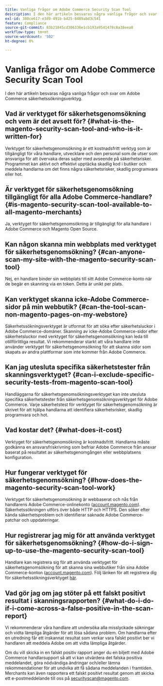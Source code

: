 ```yaml
---
title: Vanliga frågor om Adobe Commerce Security Scan Tool
description: I den här artikeln besvaras några vanliga frågor och svar om Adobe Commerce säkerhetssökningsverktyg.
exl-id: 380ce617-e3d9-491b-b425-8489abd3c541
feature: Compliance
source-git-commit: 83b21845cd306336e1cb193a9541478c8a38eea8
workflow-type: tm+mt
source-wordcount: '502'
ht-degree: 0%

---
```


# Vanliga frågor om Adobe Commerce Security Scan Tool

I den här artikeln besvaras några vanliga frågor och svar om Adobe Commerce säkerhetssökningsverktyg.

## Vad är verktyget för säkerhetsgenomsökning och vem är det avsett för? {#what-is-the-magento-security-scan-tool-and-who-is-it-written-for}

Verktyget för säkerhetsgenomsökning är ett kostnadsfritt verktyg som är tillgängligt för våra handlare, utvecklare och den personal som de utser som ansvariga för att övervaka deras sajter med avseende på säkerhetsrisker. Programmet kan aktivt och effektivt upptäcka skadlig kod i butiker och meddela handlarna om det finns några säkerhetsrisker, skadlig programvara eller hot.

## Är verktyget för säkerhetsgenomsökning tillgängligt för alla Adobe Commerce-handlare? {#is-magento-security-scan-tool-available-to-all-magento-merchants}

Ja, verktyget för säkerhetsgenomsökning är tillgängligt för alla handlare i Adobe Commerce och Magento Open Source.

## Kan någon skanna min webbplats med verktyget för säkerhetsgenomsökning? {#can-anyone-scan-my-site-with-the-magento-security-scan-tool}

Nej, en handlare binder sin webbplats till sitt Adobe Commerce-konto när de begär en skanning via en token. Detta är unikt per plats.

## Kan verktyget skanna icke-Adobe Commerce-sidor på min webbutik? {#can-the-tool-scan-non-magento-pages-on-my-webstore}

Säkerhetssökningsverktyget är utformat för att söka efter säkerhetsluckor i Adobe Commerce-domäner. Skanning av icke-Adobe Commerce-sidor efter säkerhetsluckor med verktyget för säkerhetsgenomsökning kan leda till otillförlitliga resultat. Vi rekommenderar starkt att våra handlare inte använder verktyget för säkerhetsgenomsökning för att skanna sidor som skapats av andra plattformar som inte kommer från Adobe Commerce.

## Kan jag utesluta specifika säkerhetstester från skanningsverktyget? {#can-i-exclude-specific-security-tests-from-magento-scan-tool}

Handläggarna för säkerhetsgenomsökningsverktyget kan inte utesluta specifika säkerhetstester från säkerhetsgenomsökningsverktyget för Adobe Commerce. Varje säkerhetstest för verktyget för säkerhetsgenomsökning är skrivet för att hjälpa handlarna att identifiera säkerhetsrisker, skadlig programvara och hot.

## Vad kostar det? {#what-does-it-cost}

Verktyget för säkerhetsgenomsökning är kostnadsfritt. Handlarna måste godkänna en ansvarsfriskrivning som befriar Adobe Commerce från ansvar baserat på resultatet av säkerhetsgenomgången eller webbplatsens konfiguration.

## Hur fungerar verktyget för säkerhetsgenomsökning? {#how-does-the-magento-security-scan-tool-work}

Verktyget för säkerhetsgenomsökning är webbaserat och nås från handlarens Adobe Commerce-onlinekonto ([account.magento.com](https://account.magento.com/)). Säkerhetssökningen utförs över både HTTP och HTTPS. Den söker efter kända säkerhetsproblem och identifierar saknade Adobe Commerce-patchar och uppdateringar.

## Hur registrerar jag mig för att använda verktyget för säkerhetsgenomsökning? {#how-do-i-sign-up-to-use-the-magento-security-scan-tool}

Handlare kan registrera sig för att använda verktyget för säkerhetsgenomsökning för att skanna sina webbutiker från sina Adobe Commerce-konton ([account.magento.com](https://account.magento.com)). Följ länken för att registrera dig för säkerhetssökningsverktyget [här](https://account.magento.com/scanner/dashboard/?_ga=2.83981338.267715797.1615821601-2099431409.1611073686).

## Vad gör jag om jag stöter på ett falskt positivt resultat i skanningsrapporten? {#what-do-i-do-if-i-come-across-a-false-positive-in-the-scan-report}

Vi rekommenderar våra handlare att undersöka alla misslyckade sökningar och vidta lämpliga åtgärder för att lösa sådana problem. Om handlarna efter en utredning får ett inskannat resultat som verkar vara falskt positivt ber vi handlaren att meddela Adobe om att vidta lämpliga åtgärder.

Om du vill skicka in en falskt positiv rapport anger du en biljett med Adobe Commerce handlarsupport så att vi kan utvärdera det falska positiva meddelandet, göra nödvändiga ändringar och/eller lämna rekommendationer för att undvika att få sådana meddelanden i framtiden. Merchants kan även rapportera ett falskt positivt resultat genom att skicka ett e-postmeddelande till oss på [securityscan@magento.com](mailto:securityscan@magento.com).
